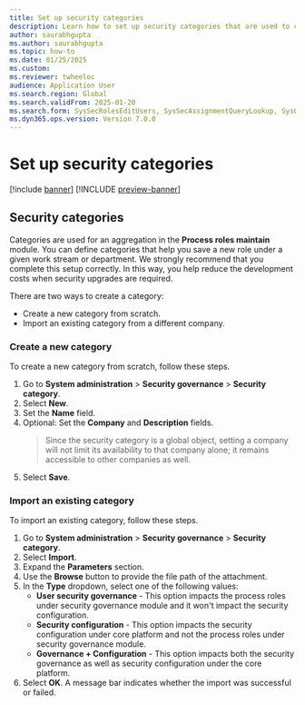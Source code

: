 ```yaml
---
title: Set up security categories
description: Learn how to set up security categories that are used to create the process hierarchy and security configuration.
author: saurabhgupta
ms.author: saurabhgupta
ms.topic: how-to
ms.date: 01/25/2025
ms.custom: 
ms.reviewer: twheeloc
audience: Application User
ms.search.region: Global
ms.search.validFrom: 2025-01-20
ms.search.form: SysSecRolesEditUsers, SysSecAssignmentQueryLookup, SysQueryForm, SysSecRoleExcludeUsers
ms.dyn365.ops.version: Version 7.0.0
---
```


# Set up security categories

[!include [banner](../../../finance/includes/banner.md)]
[!INCLUDE [preview-banner](~/../shared-content/shared/preview-includes/preview-banner.md)]

## Security categories

Categories are used for an aggregation in the **Process roles maintain** module. You can define categories that help you save a new role under a given work stream or department. We strongly recommend that you complete this setup correctly. In this way, you help reduce the development costs when security upgrades are required.

There are two ways to create a category:

- Create a new category from scratch.
- Import an existing category from a different company.

### Create a new category

To create a new category from scratch, follow these steps.

1. Go to **System administration** \> **Security governance** \> **Security category**.
2. Select **New**.
3. Set the **Name** field.
4. Optional: Set the **Company** and **Description** fields.
    > Since the security category is a global object, setting a company will not limit its availability to that company alone; it remains accessible to other companies as well. 
5. Select **Save**.

### Import an existing category

To import an existing category, follow these steps.

1. Go to **System administration** \> **Security governance** \> **Security category**.
2. Select **Import**.
3. Expand the **Parameters** section.
4. Use the **Browse** button to provide the file path of the attachment.
5. In the **Type** dropdown, select one of the following values:
    -  **User security governance** - This option impacts the process roles under security governance module and it won't impact the security configuration.
    -  **Security configuration** - This option impacts the security configuration under core platform and not the process roles under security governance module.
    -  **Governance + Configuration** - This option impacts both the security governance as well as security configuration under the core platform.
6. Select **OK**. A message bar indicates whether the import was successful or failed.
